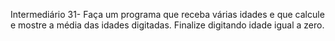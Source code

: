 Intermediário 31- Faça um programa que receba várias idades e que calcule e mostre
a média das idades digitadas. Finalize digitando idade igual a zero.  